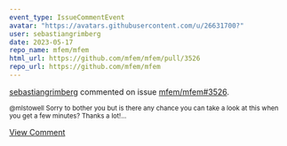 ```yaml
---
event_type: IssueCommentEvent
avatar: "https://avatars.githubusercontent.com/u/26631700?"
user: sebastiangrimberg
date: 2023-05-17
repo_name: mfem/mfem
html_url: https://github.com/mfem/mfem/pull/3526
repo_url: https://github.com/mfem/mfem
---
```


<a href='https://github.com/sebastiangrimberg' target='_blank'>sebastiangrimberg</a> commented on issue <a href='https://github.com/mfem/mfem/pull/3526' target='_blank'>mfem/mfem#3526</a>.

<small>@mlstowell Sorry to bother you but is there any chance you can take a look at this when you get a few minutes? Thanks a lot!...</small>

<a href='https://github.com/mfem/mfem/pull/3526' target='_blank'>View Comment</a>
